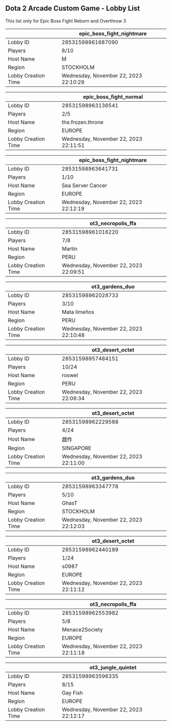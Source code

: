 ## Dota 2 Arcade Custom Game - Lobby List

This list only for Epic Boss Fight Reborn and Overthrow 3

|  | epic_boss_fight_nightmare |
| ------ | ------ |
| Lobby ID | 28531598961687090 |
| Players | 8/10 |
| Host Name | М |
| Region | STOCKHOLM |
| Lobby Creation Time | Wednesday, November 22, 2023 22:10:29 |


|  | epic_boss_fight_normal |
| ------ | ------ |
| Lobby ID | 28531598963136541 |
| Players | 2/5 |
| Host Name | the.frozen.throne |
| Region | EUROPE |
| Lobby Creation Time | Wednesday, November 22, 2023 22:11:51 |


|  | epic_boss_fight_nightmare |
| ------ | ------ |
| Lobby ID | 28531598963641731 |
| Players | 1/10 |
| Host Name | Sea Server Cancer |
| Region | EUROPE |
| Lobby Creation Time | Wednesday, November 22, 2023 22:12:19 |


|  | ot3_necropolis_ffa |
| ------ | ------ |
| Lobby ID | 28531598961016220 |
| Players | 7/8 |
| Host Name | Martin |
| Region | PERU |
| Lobby Creation Time | Wednesday, November 22, 2023 22:09:51 |


|  | ot3_gardens_duo |
| ------ | ------ |
| Lobby ID | 28531598962028733 |
| Players | 3/10 |
| Host Name | Mata limeños |
| Region | PERU |
| Lobby Creation Time | Wednesday, November 22, 2023 22:10:48 |


|  | ot3_desert_octet |
| ------ | ------ |
| Lobby ID | 28531598957484151 |
| Players | 10/24 |
| Host Name | roswel |
| Region | PERU |
| Lobby Creation Time | Wednesday, November 22, 2023 22:06:34 |


|  | ot3_desert_octet |
| ------ | ------ |
| Lobby ID | 28531598962229588 |
| Players | 4/24 |
| Host Name | 戯作 |
| Region | SINGAPORE |
| Lobby Creation Time | Wednesday, November 22, 2023 22:11:00 |


|  | ot3_gardens_duo |
| ------ | ------ |
| Lobby ID | 28531598963347778 |
| Players | 5/10 |
| Host Name | GhasT |
| Region | STOCKHOLM |
| Lobby Creation Time | Wednesday, November 22, 2023 22:12:03 |


|  | ot3_desert_octet |
| ------ | ------ |
| Lobby ID | 28531598962440189 |
| Players | 1/24 |
| Host Name | s0987 |
| Region | EUROPE |
| Lobby Creation Time | Wednesday, November 22, 2023 22:11:12 |


|  | ot3_necropolis_ffa |
| ------ | ------ |
| Lobby ID | 28531598962553982 |
| Players | 5/8 |
| Host Name | Menace2Society |
| Region | EUROPE |
| Lobby Creation Time | Wednesday, November 22, 2023 22:11:18 |


|  | ot3_jungle_quintet |
| ------ | ------ |
| Lobby ID | 28531598963596335 |
| Players | 8/15 |
| Host Name | Gay Fish |
| Region | EUROPE |
| Lobby Creation Time | Wednesday, November 22, 2023 22:12:17 |


